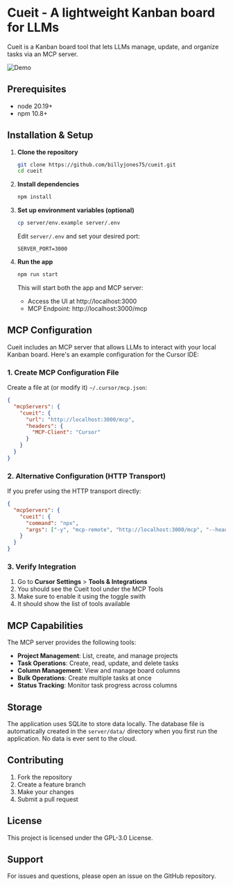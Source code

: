 # Cueit - A lightweight Kanban board for LLMs

Cueit is a Kanban board tool that lets LLMs manage, update, and organize tasks via an MCP server.

![Demo](https://i.imgur.com/Qaj22yu.gif)

## Prerequisites

- node 20.19+
- npm 10.8+

## Installation & Setup

1. **Clone the repository**
   ```bash
   git clone https://github.com/billyjones75/cueit.git
   cd cueit
   ```

2. **Install dependencies**
   ```bash
   npm install
   ```

3. **Set up environment variables (optional)**
   ```bash
   cp server/env.example server/.env
   ```

   Edit `server/.env` and set your desired port:
   ```
   SERVER_PORT=3000
   ```

4. **Run the app**
   ```bash
   npm run start
   ```

   This will start both the app and MCP server:
   - Access the UI at http://localhost:3000
   - MCP Endpoint: http://localhost:3000/mcp

## MCP Configuration

Cueit includes an MCP server that allows LLMs to interact with your local Kanban board. Here's an example configuration for the Cursor IDE:

### 1. Create MCP Configuration File

Create a file at (or modify it) `~/.cursor/mcp.json`:

```json
{
  "mcpServers": {
    "cueit": {
      "url": "http://localhost:3000/mcp",
      "headers": {
        "MCP-Client": "Cursor"
      }
    }
  }
}
```

### 2. Alternative Configuration (HTTP Transport)

If you prefer using the HTTP transport directly:

```json
{
  "mcpServers": {
    "cueit": {
      "command": "npx",
      "args": ["-y", "mcp-remote", "http://localhost:3000/mcp", "--header", "MCP-Client:Cursor"]
    }
  }
}
```

### 3. Verify Integration

1. Go to **Cursor Settings** > **Tools & Integrations**
2. You should see the Cueit tool under the MCP Tools
3. Make sure to enable it using the toggle swith
4. It should show the list of tools available

## MCP Capabilities

The MCP server provides the following tools:

- **Project Management**: List, create, and manage projects
- **Task Operations**: Create, read, update, and delete tasks
- **Column Management**: View and manage board columns
- **Bulk Operations**: Create multiple tasks at once
- **Status Tracking**: Monitor task progress across columns

## Storage

The application uses SQLite to store data locally. The database file is automatically created in the `server/data/` directory when you first run the application. No data is ever sent to the cloud.

## Contributing

1. Fork the repository
2. Create a feature branch
3. Make your changes
4. Submit a pull request

## License

This project is licensed under the GPL-3.0 License.

## Support

For issues and questions, please open an issue on the GitHub repository.
